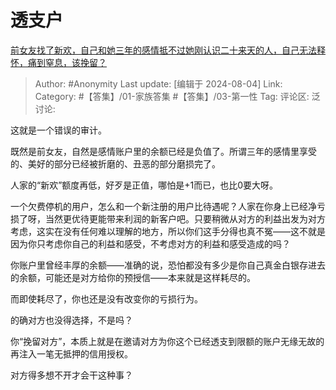 # 透支户
[前女友找了新欢，自己和她三年的感情抵不过她刚认识二十来天的人，自己无法释怀，痛到窒息，该挽留？](https://www.zhihu.com/question/602757658/answer/3583562542)

> Author: #Anonymity
> Last update: [编辑于 2024-08-04]
> Link:
> Category: #【答集】/01-家族答集 #【答集】/03-第一性 
> Tag: 
> 评论区:
> 泛讨论:

这就是一个错误的审计。

既然是前女友，自然是感情账户里的余额已经是负值了。所谓三年的感情里享受的、美好的部分已经被折磨的、丑恶的部分磨损完了。

人家的“新欢”额度再低，好歹是正值，哪怕是+1而已，也比0要大呀。

一个欠费停机的用户，怎么和一个新注册的用户比待遇呢？人家在你身上已经净亏损了呀，当然更优待更能带来利润的新客户吧。只要稍微从对方的利益出发为对方考虑，这实在没有任何难以理解的地方，所以你们这手分得也真不冤——这不就是因为你只考虑你自己的利益和感受，不考虑对方的利益和感受造成的吗？

你账户里曾经丰厚的余额——准确的说，恐怕都没有多少是你自己真金白银存进去的余额，可能还是对方给你的预授信——本来就是这样耗尽的。

而即使耗尽了，你也还是没有改变你的亏损行为。

的确对方也没得选择，不是吗？

你“挽留对方”，本质上就是在邀请对方为你这个已经透支到限额的账户无缘无故的再注入一笔无抵押的信用授权。

对方得多想不开才会干这种事？